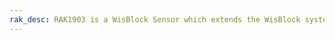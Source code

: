 ```yaml
---
rak_desc: RAK1903 is a WisBlock Sensor which extends the WisBlock system with a TI OPT3001DNPR light sensor. A ready to use SW library and tutorial makes it easy to build up an ambient light data acquisition system.
---
```


<rk-redirect to="/Product-Categories/WisBlock/RAK1903/Overview/" />